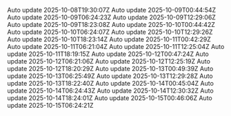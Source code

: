 Auto update 2025-10-08T19:30:07Z
Auto update 2025-10-09T00:44:54Z
Auto update 2025-10-09T06:24:23Z
Auto update 2025-10-09T12:29:06Z
Auto update 2025-10-09T18:23:08Z
Auto update 2025-10-10T00:44:42Z
Auto update 2025-10-10T06:24:07Z
Auto update 2025-10-10T12:29:26Z
Auto update 2025-10-10T18:23:14Z
Auto update 2025-10-11T00:42:29Z
Auto update 2025-10-11T06:21:04Z
Auto update 2025-10-11T12:25:04Z
Auto update 2025-10-11T18:19:15Z
Auto update 2025-10-12T00:47:24Z
Auto update 2025-10-12T06:21:06Z
Auto update 2025-10-12T12:25:19Z
Auto update 2025-10-12T18:20:29Z
Auto update 2025-10-13T00:49:39Z
Auto update 2025-10-13T06:25:49Z
Auto update 2025-10-13T12:29:28Z
Auto update 2025-10-13T18:22:40Z
Auto update 2025-10-14T00:45:04Z
Auto update 2025-10-14T06:24:43Z
Auto update 2025-10-14T12:30:32Z
Auto update 2025-10-14T18:24:01Z
Auto update 2025-10-15T00:46:06Z
Auto update 2025-10-15T06:24:21Z
